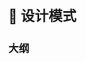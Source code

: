 # 🎏 设计模式

## 大纲



<figure><img src="../../.gitbook/assets/设计模式大纲.jpg" alt=""><figcaption></figcaption></figure>
